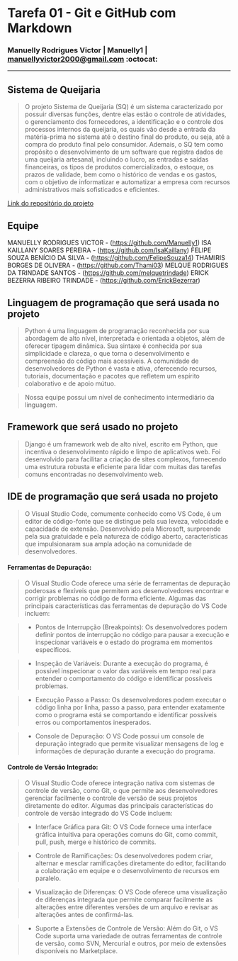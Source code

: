 # Tarefa 01 - Git e GitHub com Markdown 
### Manuelly Rodrigues Victor | Manuelly1 | manuellyvictor2000@gmail.com :octocat:
<hr> 

## Sistema de Queijaria </br>
> <p> O projeto Sistema de Queijaria (SQ) é um sistema caracterizado por possuir diversas funções, dentre elas estão o controle de atividades, o gerenciamento dos fornecedores, a identificação e o controle dos processos internos da queijaria, os quais vão desde a entrada da matéria-prima no sistema até o destino final do produto, ou seja, até a compra do produto final pelo consumidor. Ademais, o SQ tem como propósito o desenvolvimento de um software que registra dados de uma queijaria artesanal, incluindo o lucro, as entradas e saídas financeiras, os tipos de produtos comercializados, o estoque, os prazos de validade, bem como o histórico de vendas e os gastos, com o objetivo de informatizar e automatizar a empresa com recursos administrativos mais sofisticados e eficientes. </p> 
[Link do repositório do projeto](https://github.com/melquetrindade/sigQueijaria.git)

## Equipe </br>

MANUELLY RODRIGUES VICTOR - (https://github.com/Manuelly1)
ISA KAILLANY SOARES PEREIRA - (https://github.com/IsaKaillany)
FELIPE SOUZA BENÍCIO DA SILVA - (https://github.com/FelipeSouza14)
THAMIRIS BORGES DE OLIVERA - (https://github.com/Thami03)
MELQUE RODRIGUES DA TRINDADE SANTOS - (https://github.com/melquetrindade)
ERICK BEZERRA RIBEIRO TRINDADE - (https://github.com/ErickBezerrar)

## Linguagem de programação que será usada no projeto </br>
>  Python é uma linguagem de programação reconhecida por sua abordagem de alto nível, interpretada e orientada a objetos, além de oferecer tipagem dinâmica. Sua sintaxe é conhecida por sua simplicidade e clareza, o que torna o desenvolvimento e compreensão do código mais acessíveis. A comunidade de desenvolvedores de Python é vasta e ativa, oferecendo recursos, tutoriais, documentação e pacotes que refletem um espírito colaborativo e de apoio mútuo. </br>

> Nossa equipe possui um nível de conhecimento intermediário da linguagem.

## Framework que será usado no projeto </br>
> Django é um framework web de alto nível, escrito em Python, que incentiva o desenvolvimento rápido e limpo de aplicativos web. Foi desenvolvido para facilitar a criação de sites complexos, fornecendo uma estrutura robusta e eficiente para lidar com muitas das tarefas comuns encontradas no desenvolvimento web.

## IDE de programação que será usada no projeto </br>
> O Visual Studio Code, comumente conhecido como VS Code, é um editor de código-fonte que se distingue pela sua leveza, velocidade e capacidade de extensão. Desenvolvido pela Microsoft, surpreende pela sua gratuidade e pela natureza de código aberto, características que impulsionaram sua ampla adoção na comunidade de desenvolvedores. </br>

#### Ferramentas de Depuração:
> O Visual Studio Code oferece uma série de ferramentas de depuração poderosas e flexíveis que permitem aos desenvolvedores encontrar e corrigir problemas no código de forma eficiente. Algumas das principais características das ferramentas de depuração do VS Code incluem:

> * Pontos de Interrupção (Breakpoints): Os desenvolvedores podem definir pontos de interrupção no código para pausar a execução e inspecionar variáveis e o estado do programa em momentos específicos.

> * Inspeção de Variáveis: Durante a execução do programa, é possível inspecionar o valor das variáveis em tempo real para entender o comportamento do código e identificar possíveis problemas.

> * Execução Passo a Passo: Os desenvolvedores podem executar o código linha por linha, passo a passo, para entender exatamente como o programa está se comportando e identificar possíveis erros ou comportamentos inesperados.

> * Console de Depuração: O VS Code possui um console de depuração integrado que permite visualizar mensagens de log e informações de depuração durante a execução do programa.

#### Controle de Versão Integrado:
> O Visual Studio Code oferece integração nativa com sistemas de controle de versão, como Git, o que permite aos desenvolvedores gerenciar facilmente o controle de versão de seus projetos diretamente do editor. Algumas das principais características do controle de versão integrado do VS Code incluem:

> * Interface Gráfica para Git: O VS Code fornece uma interface gráfica intuitiva para operações comuns do Git, como commit, pull, push, merge e histórico de commits.

> * Controle de Ramificações: Os desenvolvedores podem criar, alternar e mesclar ramificações diretamente do editor, facilitando a colaboração em equipe e o desenvolvimento de recursos em paralelo.

> * Visualização de Diferenças: O VS Code oferece uma visualização de diferenças integrada que permite comparar facilmente as alterações entre diferentes versões de um arquivo e revisar as alterações antes de confirmá-las.

> * Suporte a Extensões de Controle de Versão: Além do Git, o VS Code suporta uma variedade de outras ferramentas de controle de versão, como SVN, Mercurial e outros, por meio de extensões disponíveis no Marketplace.